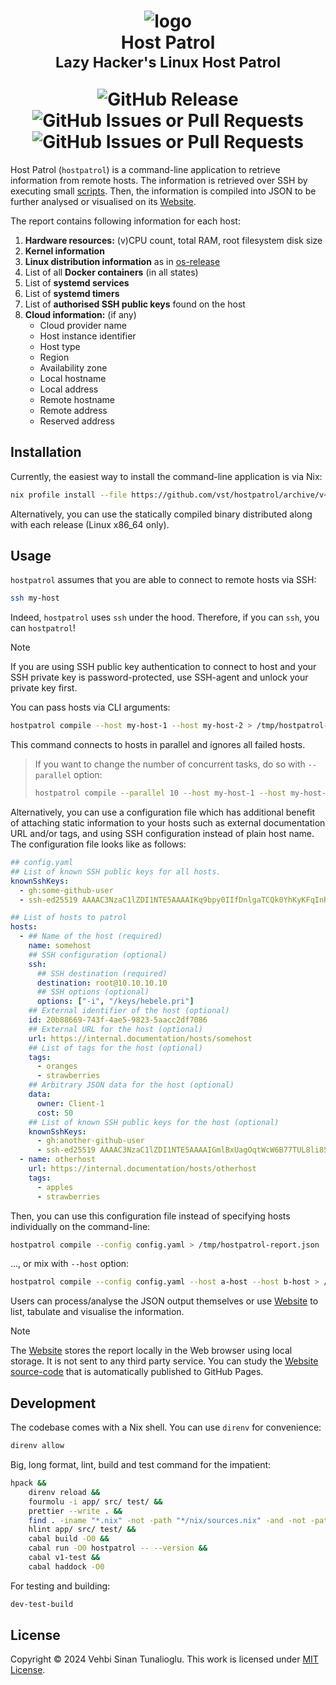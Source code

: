 <h1 align="center">
    <div>
        <img alt="logo" src="https://github.com/vst/hostpatrol/assets/374793/cad6706b-0384-4a71-9ca5-21ade9ce3d1e" />
    </div>
    <div>Host Patrol</div>
    <sub>Lazy Hacker's Linux Host Patrol</sub>
    <p></p>
    <div>
        <img alt="GitHub Release" src="https://img.shields.io/github/v/release/vst/hostpatrol?display_name=tag&style=for-the-badge">
        <img alt="GitHub Issues or Pull Requests" src="https://img.shields.io/github/issues/vst/hostpatrol?style=for-the-badge">
        <img alt="GitHub Issues or Pull Requests" src="https://img.shields.io/github/issues-pr/vst/hostpatrol?style=for-the-badge">
    </div>
</h1>

Host Patrol (`hostpatrol`) is a command-line application to retrieve
information from remote hosts. The information is retrieved over SSH
by executing small [scripts]. Then, the information is compiled into
JSON to be further analysed or visualised on its [Website].

The report contains following information for each host:

1. **Hardware resources:** (v)CPU count, total RAM, root filesystem disk size
1. **Kernel information**
1. **Linux distribution information** as in [os-release]
1. List of all **Docker containers** (in all states)
1. List of **systemd services**
1. List of **systemd timers**
1. List of **authorised SSH public keys**  found on the host
1. **Cloud information:** (if any)
   - Cloud provider name
   - Host instance identifier
   - Host type
   - Region
   - Availability zone
   - Local hostname
   - Local address
   - Remote hostname
   - Remote address
   - Reserved address

## Installation

Currently, the easiest way to install the command-line application is
via Nix:

```sh
nix profile install --file https://github.com/vst/hostpatrol/archive/v<VERSION>.tar.gz app
```

Alternatively, you can use the statically compiled binary distributed
along with each release (Linux x86_64 only).

## Usage

`hostpatrol` assumes that you are able to connect to remote hosts via SSH:

```sh
ssh my-host
```

Indeed, `hostpatrol` uses `ssh` under the hood. Therefore, if you can `ssh`,
you can `hostpatrol`!

> [!NOTE]
>
> If you are using SSH public key authentication to connect to host
> and your SSH private key is password-protected, use SSH-agent and
> unlock your private key first.

You can pass hosts via CLI arguments:

```sh
hostpatrol compile --host my-host-1 --host my-host-2 > /tmp/hostpatrol-report.json
```

This command connects to hosts in parallel and ignores all failed hosts.

> If you want to change the number of concurrent tasks, do so with
> `--parallel` option:
>
>
> ```sh
> hostpatrol compile --parallel 10 --host my-host-1 --host my-host-2 ... > /tmp/hostpatrol-report.json
> ```

Alternatively, you can use a configuration file which has additional
benefit of attaching static information to your hosts such as external
documentation URL and/or tags, and using SSH configuration instead of
plain host name. The configuration file looks like as follows:

```yaml
## config.yaml
## List of known SSH public keys for all hosts.
knownSshKeys:
  - gh:some-github-user
  - ssh-ed25519 AAAAC3NzaC1lZDI1NTE5AAAAIKq9bpy0IIfDnlgaTCQk0YhKyKFqInRjoqeIPlBuiFwS test-key-admin

## List of hosts to patrol
hosts:
  - ## Name of the host (required)
    name: somehost
    ## SSH configuration (optional)
    ssh:
      ## SSH destination (required)
      destination: root@10.10.10.10
      ## SSH options (optional)
      options: ["-i", "/keys/hebele.pri"]
    ## External identifier of the host (optional)
    id: 20b88669-743f-4ae5-9823-5aacc2df7086
    ## External URL for the host (optional)
    url: https://internal.documentation/hosts/somehost
    ## List of tags for the host (optional)
    tags:
      - oranges
      - strawberries
    ## Arbitrary JSON data for the host (optional)
    data:
      owner: Client-1
      cost: 50
    ## List of known SSH public keys for the host (optional)
    knownSshKeys:
      - gh:another-github-user
      - ssh-ed25519 AAAAC3NzaC1lZDI1NTE5AAAAIGmlBxUagOqtWcW6B77TUL8li85ZNYx0tphd3TSx4SEB test-key-tenant
  - name: otherhost
    url: https://internal.documentation/hosts/otherhost
    tags:
      - apples
      - strawberries
```

Then, you can use this configuration file instead of specifying hosts
individually on the command-line:

```sh
hostpatrol compile --config config.yaml > /tmp/hostpatrol-report.json
```

..., or mix with `--host` option:

```sh
hostpatrol compile --config config.yaml --host a-host --host b-host > /tmp/hostpatrol-report.json
```

Users can process/analyse the JSON output themselves or use [Website]
to list, tabulate and visualise the information.

> [!NOTE]
>
> The [Website] stores the report locally in the Web browser using
> local storage. It is not sent to any third party service. You can
> study the [Website source-code] that is automatically published to
> GitHub Pages.

## Development

The codebase comes with a Nix shell. You can use `direnv` for convenience:

```sh
direnv allow
```

Big, long format, lint, build and test command for the impatient:

```sh
hpack &&
    direnv reload &&
    fourmolu -i app/ src/ test/ &&
    prettier --write . &&
    find . -iname "*.nix" -not -path "*/nix/sources.nix" -and -not -path "*/website/node_modules/*.nix" -print0 | xargs --null nixpkgs-fmt &&
    hlint app/ src/ test/ &&
    cabal build -O0 &&
    cabal run -O0 hostpatrol -- --version &&
    cabal v1-test &&
    cabal haddock -O0
```

For testing and building:

```sh
dev-test-build
```

## License

Copyright &copy; 2024 Vehbi Sinan Tunalioglu. This work is licensed
under [MIT License].

<!-- REFERENCES -->

[Issue 32]: https://github.com/vst/hostpatrol/issues/32
[Website]: https://thenegation.com/hostpatrol
[os-release]: https://www.freedesktop.org/software/systemd/man/latest/os-release.html
[scripts]: ./src/scripts
[Website source-code]: ./website
[MIT License]: https://opensource.org/license/mit
